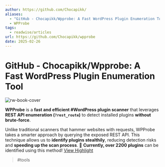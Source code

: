 ```yaml
---
author: https://github.com/Chocapikk/
aliases:
  - "GitHub - Chocapikk/Wpprobe: A Fast WordPress Plugin Enumeration Tool"
  - WPProbe
tags:
  - readwise/articles
url: https://github.com/Chocapikk/wpprobe
date: 2025-02-26
---
```

# GitHub - Chocapikk/Wpprobe: A Fast WordPress Plugin Enumeration Tool

![rw-book-cover](https://repository-images.githubusercontent.com/929905144/ece869a2-9547-46cd-926c-5aaa055ddc99)


**WPProbe** is a **fast and efficient #WordPress plugin scanner** that leverages **REST API enumeration (`?rest_route`)** to detect installed plugins **without brute-force**.

Unlike traditional scanners that hammer websites with requests, WPProbe takes a smarter approach by querying the exposed REST API. This technique allows us to **identify plugins stealthily**, reducing detection risks and **speeding up the scan process**.
 📌 **Currently, over 2200 plugins** can be identified using this method!
[View Highlight](https://read.readwise.io/read/01jn1e5kwrsx6zgmg78044721m)
> #tools


